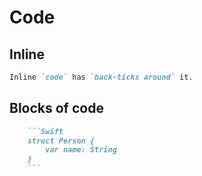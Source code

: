 # Code

## Inline

```markdown
Inline `code` has `back-ticks around` it.
```

## Blocks of code

```markdown
    ```Swift
    struct Person {
        var name: String
    }
    ```
```
